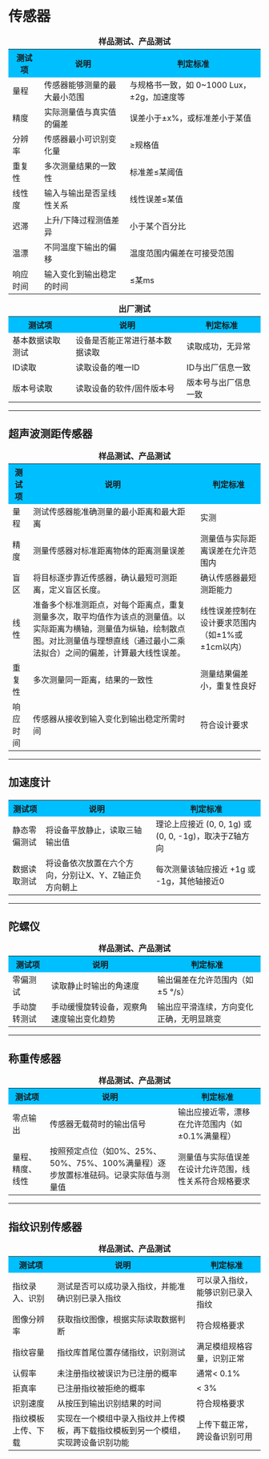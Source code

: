 # 传感器

<table>
  <caption style="caption-side:top; font-weight:bold; text-align:center; margin-bottom:4px;">样品测试、产品测试</caption>
  <tr style="background-color:#00BFFF;">
    <th>测试项</th>
    <th>说明</th>
    <th>判定标准</th>
  </tr>
  <tr>
    <td>量程</td>
    <td>传感器能够测量的最大最小范围</td>
    <td>与规格书一致，如 0~1000 Lux，±2g，加速度等</td>
  </tr>
  <tr>
    <td>精度</td>
    <td>实际测量值与真实值的偏差</td>
    <td>误差小于±x%，或标准差小于某值</td>
  </tr>
  <tr>
    <td>分辨率</td>
    <td>传感器最小可识别变化量</td>
    <td>≥规格值</td>
  </tr>
  <tr>
    <td>重复性</td>
    <td>多次测量结果的一致性</td>
    <td>标准差≤某阈值</td>
  </tr>
  <tr>
    <td>线性度</td>
    <td>输入与输出是否呈线性关系</td>
    <td>线性误差≤某值</td>
  </tr>
  <tr>
    <td>迟滞</td>
    <td>上升/下降过程测值差异</td>
    <td>小于某个百分比</td>
  </tr>
  <tr>
    <td>温漂</td>
    <td>不同温度下输出的偏移</td>
    <td>温度范围内偏差在可接受范围</td>
  </tr>
  <tr>
    <td>响应时间</td>
    <td>输入变化到输出稳定的时间</td>
    <td>≤某ms</td>
  </tr>
</table>

<table>
  <caption style="caption-side:top; font-weight:bold; text-align:center; margin-bottom:4px;">出厂测试</caption>
  <tr style="background-color:#00BFFF;">
    <th>测试项</th>
    <th>说明</th>
    <th>判定标准</th>
  </tr>
  <tr>
    <td>基本数据读取测试</td>
    <td>设备是否能正常进行基本数据读取</td>
    <td>读取成功，无异常</td>
  </tr>
  <tr>
    <td>ID读取</td>
    <td>读取设备的唯一ID</td>
    <td>ID与出厂信息一致</td>
  </tr>
  <tr>
    <td>版本号读取</td>
    <td>读取设备的软件/固件版本号</td>
    <td>版本号与出厂信息一致</td>
  </tr>
</table>




<section class="sel" data-key="超声波测距传感器">

------------------------------------------
## 超声波测距传感器

<table>
  <caption style="caption-side:top; font-weight:bold; text-align:center; margin-bottom:4px;">样品测试、产品测试</caption>
  <tr style="background-color:#00BFFF;">
    <th>测试项</th>
    <th>说明</th>
    <th>判定标准</th>
  </tr>
  <tr>
    <td>量程</td>
    <td>测试传感器能准确测量的最小距离和最大距离</td>
    <td>实测</td>
  </tr>
  <tr>
    <td>精度</td>
    <td>测量传感器对标准距离物体的距离测量误差</td>
    <td>测量值与实际距离误差在允许范围内</td>
  </tr>
  <tr>
    <td>盲区</td>
    <td>将目标逐步靠近传感器，确认最短可测距离，定义盲区长度。</td>
    <td>确认传感器最短测距能力</td>
  </tr>
  <tr>
    <td>线性</td>
    <td>准备多个标准测距点，对每个距离点，重复测量多次，取平均值作为该点的测量值。以实际距离为横轴，测量值为纵轴，绘制散点图。对比测量值与理想直线（通过最小二乘法拟合）之间的偏差，计算最大线性误差。</td>
    <td>线性误差控制在设计要求范围内（如±1%或±1cm以内）</td>
  </tr>
  <tr>
    <td>重复性</td>
    <td>多次测量同一距离，结果的一致性</td>
    <td>测量结果偏差小，重复性良好</td>
  </tr>
  <tr>
    <td>响应时间</td>
    <td>传感器从接收到输入变化到输出稳定所需时间</td>
    <td>符合设计要求</td>
  </tr>
</table>

</section>


<section class="sel" data-key="加速度计">

------------------------------------------
## 加速度计
 
<table>
  <caption style="caption-side:top; font-weight:bold; text-align:center; margin-bottom:4px;"></caption>
  <tr style="background-color:#00BFFF;">
    <th>测试项</th>
    <th>说明</th>
    <th>判定标准</th>
  </tr>
  <tr>
    <td>静态零偏测试</td>
    <td>将设备平放静止，读取三轴输出值</td>
    <td>理论上应接近 (0, 0, 1g) 或 (0, 0, -1g)，取决于Z轴方向</td>
  </tr>
  <tr>
    <td>数据读取测试</td>
    <td>将设备依次放置在六个方向，分别让X、Y、Z轴正负方向朝上</td>
    <td>每次测量该轴应接近 +1g 或 -1g，其他轴接近0</td>
  </tr>
</table>

</section>


<section class="sel" data-key="陀螺仪">

------------------------------------------
## 陀螺仪
 
<table>
  <caption style="caption-side:top; font-weight:bold; text-align:center; margin-bottom:4px;">样品测试、产品测试</caption>
  <tr style="background-color:#00BFFF;">
    <th>测试项</th>
    <th>说明</th>
    <th>判定标准</th>
  </tr>
  <tr>
    <td>零偏测试</td>
    <td>读取静止时输出的角速度</td>
    <td>输出偏差在允许范围内（如±5 °/s）</td>
  </tr>
  <tr>
    <td>手动旋转测试</td>
    <td>手动缓慢旋转设备，观察角速度输出变化趋势</td>
    <td>输出应平滑连续，方向变化正确，无明显跳变</td>
  </tr>
</table>

</section>


<section class="sel" data-key="称重传感器">

------------------------------------------
## 称重传感器
 
<table>
  <caption style="caption-side:top; font-weight:bold; text-align:center; margin-bottom:4px;">样品测试、产品测试</caption>
  <tr style="background-color:#00BFFF;">
    <th>测试项</th>
    <th>说明</th>
    <th>判定标准</th>
  </tr>
  <tr>
    <td>零点输出</td>
    <td>传感器无载荷时的输出信号</td>
    <td>输出应接近零，漂移在允许范围内（如±0.1%满量程）</td>
  </tr>
  <tr>
    <td>量程、精度、线性</td>
    <td>按照预定点位（如0%、25%、50%、75%、100%满量程）逐步放置标准砝码。记录实际值与测量值</td>
    <td>测量值与实际值误差在设计允许范围，线性关系符合规格要求</td>
  </tr>
</table>

</section>



<section class="sel" data-key="指纹识别传感器">

------------------------------------------
## 指纹识别传感器

<table>
  <caption style="caption-side:top; font-weight:bold; text-align:center; margin-bottom:4px;">样品测试、产品测试</caption>
  <tr style="background-color:#00BFFF;">
    <th>测试项</th>
    <th>说明</th>
    <th>判定标准</th>
  </tr>
  <tr>
    <td>指纹录入、识别</td>
    <td>测试是否可以成功录入指纹，并能准确识别已录入指纹</td>
    <td>可以录入指纹，能够识别已录入指纹</td>
  </tr>
  <tr>
    <td>图像分辨率</td>
    <td>获取指纹图像，根据实际读取数据判断</td>
    <td>符合规格要求</td>
  </tr>
  <tr>
    <td>指纹容量</td>
    <td>指纹库首尾位置存储指纹，识别测试</td>
    <td>满足模组规格容量，识别正常</td>
  </tr>
  <tr>
    <td>认假率</td>
    <td>未注册指纹被误识为已注册的概率</td>
    <td>通常&lt; 0.1%</td>
  </tr>
  <tr>
    <td>拒真率</td>
    <td>已注册指纹被拒绝的概率</td>
    <td>&lt; 3%</td>
  </tr>
  <tr>
    <td>识别速度</td>
    <td>从按压到输出识别结果的时间</td>
    <td>符合规格要求</td>
  </tr>
  <tr>
    <td>指纹模板上传、下载</td>
    <td>实现在一个模组中录入指纹并上传模板，再下载指纹模板到另一个模组，实现跨设备识别功能</td>
    <td>上传下载正常，跨设备识别可用</td>
  </tr>
</table>
 
</section>



